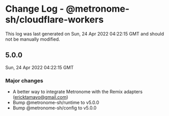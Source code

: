 # Change Log - @metronome-sh/cloudflare-workers

This log was last generated on Sun, 24 Apr 2022 04:22:15 GMT and should not be manually modified.

<!-- Start content -->

## 5.0.0

Sun, 24 Apr 2022 04:22:15 GMT

### Major changes

- A better way to integrate Metronome with the Remix adapters (ericktamayo@gmail.com)
- Bump @metronome-sh/runtime to v5.0.0
- Bump @metronome-sh/config to v5.0.0
